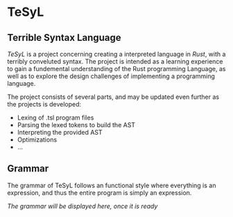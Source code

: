 # TeSyL
## **Te**rrible **Sy**ntax **L**anguage

*TeSyL* is a project concerning creating a interpreted language in *Rust*, with a terribly conveluted syntax. The project is intended as a learning experience to gain a fundemental understanding of the Rust programming Language, as well as to explore the design challenges of implementing a programming language.

The project consists of several parts, and may be updated even further as the projects is developed: 
* Lexing of .tsl program files
* Parsing the lexed tokens to build the AST
* Interpreting the provided AST
* Optimizations
* ...  

## Grammar
The grammar of TeSyL follows an functional style where everything is an expression, and thus the entire program is simply an expression.

*The grammar will be displayed here, once it is ready*
